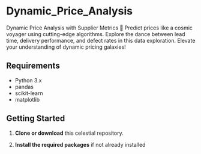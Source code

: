 # Dynamic_Price_Analysis
Dynamic Price Analysis with Supplier Metrics 🌌 Predict prices like a cosmic voyager using cutting-edge algorithms. Explore the dance between lead time, delivery performance, and defect rates in this data exploration. Elevate your understanding of dynamic pricing galaxies!



## Requirements

- Python 3.x
- pandas
- scikit-learn
- matplotlib

## Getting Started

1. **Clone or download** this celestial repository.

2. **Install the required packages** if not already installed

